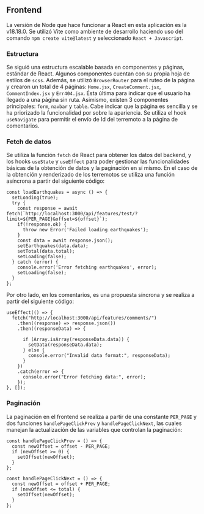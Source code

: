 ## Frontend

La versión de Node que hace funcionar a React en esta aplicación es la v18.18.0. Se utilizó Vite como ambiente de desarrollo haciendo uso del comando `npm create vite@latest` y seleccionado `React + Javascript`.

### Estructura

Se siguió una estructura escalable basada en componentes y páginas, estándar de React. Algunos componentes cuentan con su propia hoja de estilos de `scss`. Además, se utilizó `BrowserRouter` para el ruteo de la página y crearon un total de 4 páginas: `Home.jsx`, `CreateComment.jsx`, `CommentIndex.jsx` y `Err404.jsx`. Ésta última para indicar que el usuario ha llegado a una página sin ruta. Asimismo, existen 3 componentes principales: `form`, `navbar` y `table`. Cabe indicar que la página es sencilla y se ha priorizado la funcionalidad por sobre la apariencia. Se utiliza el hook `useNavigate` para permitir el envío de Id del terremoto a la página de comentarios.

### Fetch de datos

Se utiliza la función `fetch` de React para obtener los datos del backend, y los hooks `useState` y `useEffect` para poder gestionar las funcionalidades básicas de la obtención de datos y la paginación en sí mismo.
En el caso de la obtención y renderizado de los terremotos se utiliza una función asíncrona a partir del siguiente código:

```
const loadEarthquakes = async () => {
  setLoading(true);
  try {
    const response = await fetch(`http://localhost:3000/api/features/test/?limit=${PER_PAGE}&offset=${offset}`);
    if(!response.ok) {
      throw new Error('Failed loading earthquakes');
    }
    const data = await response.json();
    setEarthquakes(data.data);
    setTotal(data.total);
    setLoading(false);
  } catch (error) {
    console.error('Error fetching earthquakes', error);
    setLoading(false);
  }
};
```

Por otro lado, en los comentarios, es una propuesta síncrona y se realiza a partir del siguiente código:

```
useEffect(() => {
  fetch("http://localhost:3000/api/features/comments/")
    .then((response) => response.json())
    .then((responseData) => {
      
      if (Array.isArray(responseData.data)) {
        setData(responseData.data);
      } else {
        console.error("Invalid data format:", responseData);
      }
    })
    .catch(error => {
      console.error("Error fetching data:", error);
    });
}, []);
```

### Paginación

La paginación en el frontend se realiza a partir de una constante `PER_PAGE` y dos funciones `handlePageClickPrev` y `handlePageClickNext`, las cuales manejan la actualización de las variables que controlan la paginación:

```
const handlePageClickPrev = () => {
  const newOffset = offset - PER_PAGE;
  if (newOffset >= 0) {
    setOffset(newOffset);
  }
};

const handlePageClickNext = () => {
  const newOffset = offset + PER_PAGE;
  if (newOffset <= total) {
    setOffset(newOffset);
  }
};
```

